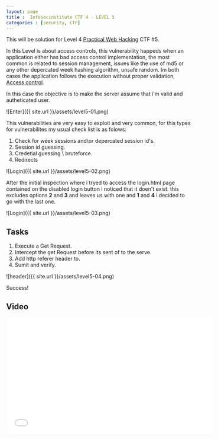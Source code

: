 ```yaml
---
layout: page 
title :  Infosecinstitute CTF 4 - LEVEL 5
categories : [security, CTF]
---
```


This will be solution for Level 4 [Practical Web Hacking](http://ctf.infosecinstitute.com "Practical Web Hacking") CTF #5.

In this Level is about access controls, this vulnerability happeds when an application either has bad access control implementation, the most common is related to session management, issues like the use of md5 or any other depercated week hashing algorithm, unsafe random.
Im both cases the application follows the execution without proper validation, [Access control](https://www.owasp.org/index.php/Access_Control_Cheat_Sheet).

In this case the objective is to make the server assume that i'm valid and autheticated user.

![Enter]({{ site.url }}/assets/level5-01.png) 

This vulnerabilities are very easy to exploit and very common, for this types for vulnerabilites my usual check list is as folows:

1. Check for week sessions and\or depercated session id's.
2. Session id guessing. 
3. Credetial guessing \ bruteforce.
4. Redirects

![Login]({{ site.url }}/assets/level5-02.png) 

After the initial inspection where i tryed to access the login.html page contained on the disabled login button i noticed that it doen't exist. 
this excludes options **2** and **3** and leaves us with one and **1** and **4** i decided to go with the last one.

![Login]({{ site.url }}/assets/level5-03.png) 

## Tasks

1. Execute a Get Request.
2. Intercept the get Request before its sent of to the serve. 
3. Add http referer header to.
4. Sumit and verify.

 
![header]({{ site.url }}/assets/level5-04.png) 


Success!


## Video

<iframe width="560" height="315" src="//www.youtube.com/embed/SKoSiuYBn_M" frameborder="0" allowfullscreen></iframe>